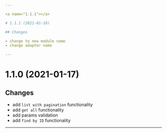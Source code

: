 ```yaml
---

<a name="1.1.1"></a>

# 1.1.1 (2021-01-18)

## Changes

- change to new module name
- change adapter name

---
```


<a name="1.1.0"></a>

# 1.1.0 (2021-01-17)

## Changes

- add `list with pagination` functionality
- add `get all` functionality
- add params validation
- add `find by ID` functionality

---

